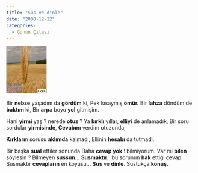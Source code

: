 ```yaml
---
title: "Sus ve dinle"
date: "2008-12-22"
categories: 
  - Günün Çilesi
---
```


[![arpa.jpg](../uploads/2008/12/arpa.jpg)](../uploads/2008/12/arpa.jpg "arpa.jpg")

Bir **nebze** yaşadım da **gördüm** ki, Pek kısaymış **ömür.** Bir **lahza** döndüm de **baktım** ki, Bir **arp**a boyu **yol** gitmişim. 

Hani **yirmi** yaş ? nerede **otuz** ? Ya **kırklı** yıllar, **elliyi** de anlamadık, Bir soru sordular **yirmisinde**, **Cevabını** verdim otuzunda,

**Kırkları**n sorusu **aklımda** kalmadı, Ellinin **hesabı** da tutmadı.

Bir başka **sual** ettiler sonunda Daha **cevap yok** ! bilmiyorum. Var mı **bilen** söylesin ? Bilmeyen **sussun**… **Susmaktır**,  bu sorunun **hak** ettiği cevap.  Susmaktır **cevapların** en koyusu… **Sus** ve **dinle**. Sustukça **konuş.**
